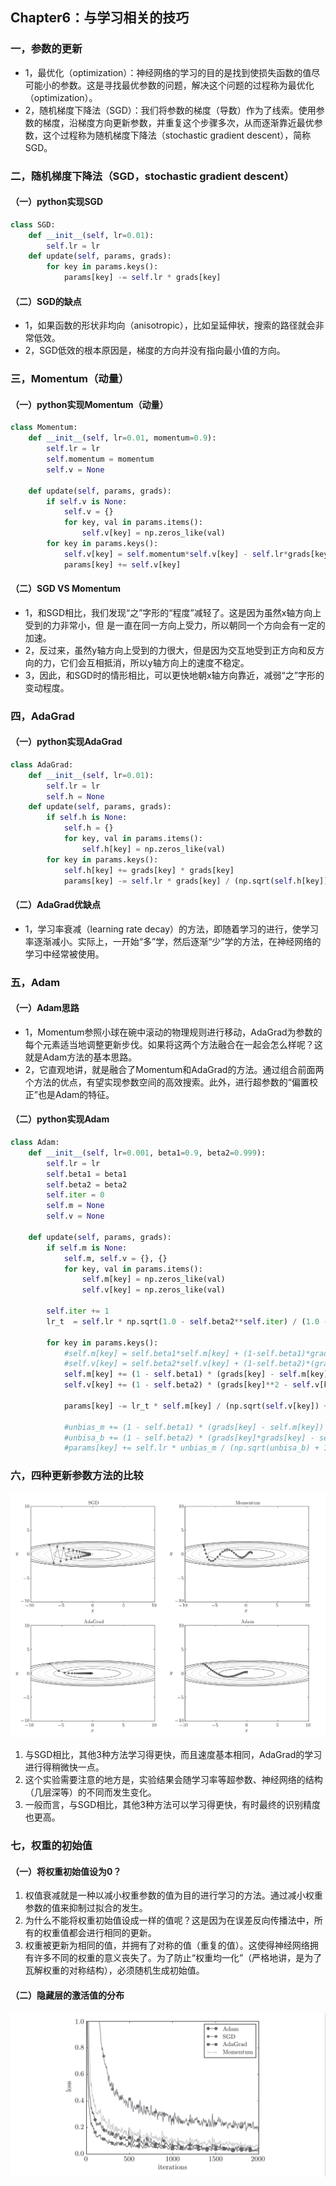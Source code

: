 ## Chapter6：与学习相关的技巧

### 一，参数的更新

* 1，最优化（optimization）：神经网络的学习的目的是找到使损失函数的值尽可能小的参数。这是寻找最优参数的问题，解决这个问题的过程称为最优化（optimization）。
* 2，随机梯度下降法（SGD）：我们将参数的梯度（导数）作为了线索。使用参数的梯度，沿梯度方向更新参数，并重复这个步骤多次，从而逐渐靠近最优参数，这个过程称为随机梯度下降法（stochastic gradient descent），简称SGD。

### 二，随机梯度下降法（SGD，stochastic gradient descent）

#### （一）python实现SGD

```py
class SGD:
    def __init__(self, lr=0.01):
        self.lr = lr
    def update(self, params, grads):
        for key in params.keys():
            params[key] -= self.lr * grads[key]
```

#### （二）SGD的缺点

* 1，如果函数的形状非均向（anisotropic），比如呈延伸状，搜索的路径就会非常低效。
* 2，SGD低效的根本原因是，梯度的方向并没有指向最小值的方向。

### 三，Momentum（动量）

#### （一）python实现Momentum（动量）

```py
class Momentum:
    def __init__(self, lr=0.01, momentum=0.9):
        self.lr = lr
        self.momentum = momentum
        self.v = None

    def update(self, params, grads):
        if self.v is None:
            self.v = {}
            for key, val in params.items():
                self.v[key] = np.zeros_like(val)
        for key in params.keys():
            self.v[key] = self.momentum*self.v[key] - self.lr*grads[key]
            params[key] += self.v[key]
```

#### （二）SGD VS Momentum

* 1，和SGD相比，我们发现“之”字形的“程度”减轻了。这是因为虽然x轴方向上受到的力非常小，但
  是一直在同一方向上受力，所以朝同一个方向会有一定的加速。
* 2，反过来，虽然y轴方向上受到的力很大，但是因为交互地受到正方向和反方向的力，它们会互相抵消，所以y轴方向上的速度不稳定。
* 3，因此，和SGD时的情形相比，可以更快地朝x轴方向靠近，减弱“之”字形的变动程度。

### 四，AdaGrad

#### （一）python实现AdaGrad

```py
class AdaGrad:
    def __init__(self, lr=0.01):
        self.lr = lr
        self.h = None
    def update(self, params, grads):
        if self.h is None:
            self.h = {}
            for key, val in params.items():
                self.h[key] = np.zeros_like(val)
        for key in params.keys():
            self.h[key] += grads[key] * grads[key]
            params[key] -= self.lr * grads[key] / (np.sqrt(self.h[key]) + 1e-7)
```

#### （二）AdaGrad优缺点

* 1，学习率衰减（learning rate decay）的方法，即随着学习的进行，使学习率逐渐减小。实际上，一开始“多”学，然后逐渐“少”学的方法，在神经网络的学习中经常被使用。

### 五，Adam

#### （一）Adam思路

* 1，Momentum参照小球在碗中滚动的物理规则进行移动，AdaGrad为参数的每个元素适当地调整更新步伐。如果将这两个方法融合在一起会怎么样呢？这就是Adam方法的基本思路。
* 2，它直观地讲，就是融合了Momentum和AdaGrad的方法。通过组合前面两个方法的优点，有望实现参数空间的高效搜索。此外，进行超参数的“偏置校正”也是Adam的特征。

#### （二）python实现Adam

```py
class Adam:
    def __init__(self, lr=0.001, beta1=0.9, beta2=0.999):
        self.lr = lr
        self.beta1 = beta1
        self.beta2 = beta2
        self.iter = 0
        self.m = None
        self.v = None
  
    def update(self, params, grads):
        if self.m is None:
            self.m, self.v = {}, {}
            for key, val in params.items():
                self.m[key] = np.zeros_like(val)
                self.v[key] = np.zeros_like(val)
  
        self.iter += 1
        lr_t  = self.lr * np.sqrt(1.0 - self.beta2**self.iter) / (1.0 - self.beta1**self.iter)   
  
        for key in params.keys():
            #self.m[key] = self.beta1*self.m[key] + (1-self.beta1)*grads[key]
            #self.v[key] = self.beta2*self.v[key] + (1-self.beta2)*(grads[key]**2)
            self.m[key] += (1 - self.beta1) * (grads[key] - self.m[key])
            self.v[key] += (1 - self.beta2) * (grads[key]**2 - self.v[key])
  
            params[key] -= lr_t * self.m[key] / (np.sqrt(self.v[key]) + 1e-7)
  
            #unbias_m += (1 - self.beta1) * (grads[key] - self.m[key]) # correct bias
            #unbisa_b += (1 - self.beta2) * (grads[key]*grads[key] - self.v[key]) # correct bias
            #params[key] += self.lr * unbias_m / (np.sqrt(unbisa_b) + 1e-7)
```

### 六，四种更新参数方法的比较

![LearningMethod](./imgs/LearningMethod.png "LearningMethod")

1. 与SGD相比，其他3种方法学习得更快，而且速度基本相同，AdaGrad的学习进行得稍微快一点。
2. 这个实验需要注意的地方是，实验结果会随学习率等超参数、神经网络的结构（几层深等）的不同而发生变化。
3. 一般而言，与SGD相比，其他3种方法可以学习得更快，有时最终的识别精度也更高。

### 七，权重的初始值

#### （一）将权重初始值设为0？

1. 权值衰减就是一种以减小权重参数的值为目的进行学习的方法。通过减小权重参数的值来抑制过拟合的发生。
2. 为什么不能将权重初始值设成一样的值呢？这是因为在误差反向传播法中，所有的权重值都会进行相同的更新。
3. 权重被更新为相同的值，并拥有了对称的值（重复的值）。这使得神经网络拥有许多不同的权重的意义丧失了。为了防止“权重均一化”（严格地讲，是为了瓦解权重的对称结构），必须随机生成初始值。

#### （二）隐藏层的激活值的分布
![compare](./imgs/compare.png)